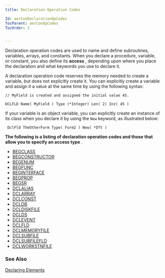```yaml
---
title: Declaration Operation Codes

Id: aerConDeclarationOpCodes
TocParent: aerConOpCodes
TocOrder: 2


---
```


 Declaration operation codes are used to name and define subroutines, variables, arrays, and constants. When you declare a procedure, variable, or constant, you also define its **access** , depending upon where you place the declaration and what keywords you use to declare it. 

A declaration operation code reserves the memory needed to create a variable, but does not explicitly create it. You can explicitly create a variable and assign it a value at the same time by using the following syntax: 

```
// MyField is created and assigned the initial value 45.
```
        
```
DCLFLD Name( MyField ) Type (*Integer) Len( 2) Inz( 45 )  
```

If your variable is an object variable, you can explicitly create an instance of its class when you declare it by using the ```New``` keyword, as illustrated below: 

```
 DclFld TheOtherForm Type( Form2 ) New( *Dft )
```

**The following is a listing of declaration operation codes and those that allow you to specify an access type** . 

- [BEGCLASS](/dox/BEGCLASS.html)
- [BEGCONSTRUCTOR](/dox/BEGCONSTRUCTOR.html)
- [BEGENUM](/dox/BEGENUM.html)
- [BEGFUNC](/dox/BEGFUNC.html)
- [BEGINTERFACE](/dox/BEGINTERFACE.html)
- [BEGPROP](/dox/BEGPROP.html)
- [BEGSR](/dox/BEGSR.html)
- [DCLALIAS](/dox/DCLALIAS.html)
- [DCLARRAY](/dox/DCLARRAY.html)
- [DCLCONST](/dox/DCLCONST.html)
- [DCLDB](/dox/DCLDB.html)
- [DCLDISKFILE](/dox/DCLDISKFILE.html)
- [DCLDS](/dox/DCLDS.html)
- [DCLEVENT](/dox/DCLEVENT.html)
- [DCLFLD](/dox/DCLFLD.html)
- [DCLMEMORYFILE ](/dox/DCLMEMORYFILE.html)
- [DCLSUBFILE](/dox/DCLSUBFILE.html)
- [DCLSUBFILEFLD ](/dox/DCLSUBFILEFLD.html)
- [DCLWORKSTNFILE](/dox/DCLWORKSTNFILE.html)

### See Also
[Declaring Elements](/concepts/declared-elements/DeclaredElements.html.html) 
